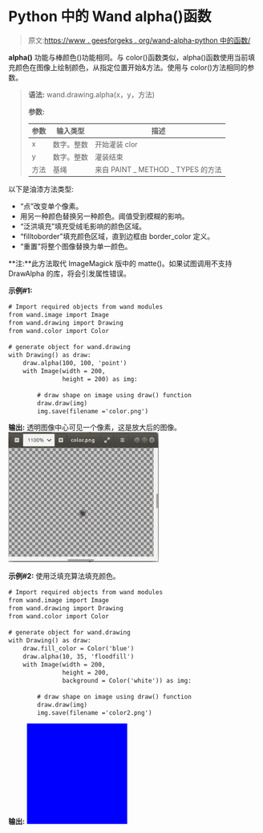 # Python 中的 Wand alpha()函数

> 原文:[https://www . geesforgeks . org/wand-alpha-python 中的函数/](https://www.geeksforgeeks.org/wand-alpha-function-in-python/)

**alpha()** 功能与棒颜色()功能相同。与 color()函数类似，alpha()函数使用当前填充颜色在图像上绘制颜色，从指定位置开始&方法。使用与 color()方法相同的参数。

> **语法:** wand.drawing.alpha(x，y，方法)
> 
> **参数:**
> 
> | 参数 | 输入类型 | 描述 |
> | --- | --- | --- |
> | x | 数字。整数 | 开始灌装 clor |
> | y | 数字。整数 | 灌装结束 |
> | 方法 | 基绳 | 来自 PAINT _ METHOD _ TYPES 的方法 |

以下是油漆方法类型:

*   “点”改变单个像素。
*   用另一种颜色替换另一种颜色。阈值受到模糊的影响。
*   “泛洪填充”填充受绒毛影响的颜色区域。
*   “filltoborder”填充颜色区域，直到边框由 border_color 定义。
*   “重置”将整个图像替换为单一颜色。

**注:**此方法取代 ImageMagick 版中的 matte()。如果试图调用不支持 DrawAlpha 的库，将会引发属性错误。

**示例#1:**

```
# Import required objects from wand modules
from wand.image import Image
from wand.drawing import Drawing
from wand.color import Color

# generate object for wand.drawing
with Drawing() as draw:
    draw.alpha(100, 100, 'point')
    with Image(width = 200,
               height = 200) as img:

        # draw shape on image using draw() function
        draw.draw(img)
        img.save(filename ='color.png')
```

**输出:**
透明图像中心可见一个像素，这是放大后的图像。
![](img/aa595ce9e5822cb35aa90f02fc9c8b44.png)

**示例#2:**
使用泛填充算法填充颜色。

```
# Import required objects from wand modules
from wand.image import Image
from wand.drawing import Drawing
from wand.color import Color

# generate object for wand.drawing
with Drawing() as draw:
    draw.fill_color = Color('blue')
    draw.alpha(10, 35, 'floodfill')
    with Image(width = 200,
               height = 200,
               background = Color('white')) as img:

        # draw shape on image using draw() function
        draw.draw(img)
        img.save(filename ='color2.png')
```

**输出:**
![](img/deb5bcd0ed360666841364feb1735911.png)